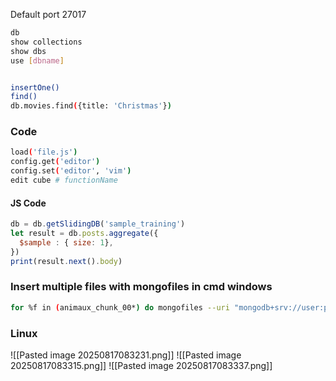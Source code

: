 Default port 27017
```Bash
db
show collections
show dbs
use [dbname]


insertOne()
find()
db.movies.find({title: 'Christmas'})


```
### Code
``` Bash
load('file.js')
config.get('editor')
config.set('editor', 'vim')
edit cube # functionName
```
#### JS Code
```Javascript
db = db.getSlidingDB('sample_training')
let result = db.posts.aggregate({
  $sample : { size: 1},
})
print(result.next().body)

```
### Insert multiple files with mongofiles in cmd windows
```Bash
for %f in (animaux_chunk_00*) do mongofiles --uri "mongodb+srv://user:password@cluster.fyc3y6f.mongodb.net/" -d dbname put "%f"
```
### Linux
![[Pasted image 20250817083231.png]]
![[Pasted image 20250817083315.png]]
![[Pasted image 20250817083337.png]]